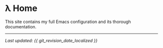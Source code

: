 
# λ Home

This site contains my full Emacs configuration and its thorough documentation.

---

*Last updated: {{ git_revision_date_localized }}*
